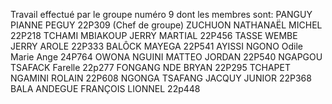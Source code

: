 Travail effectué par le groupe numéro 9 dont les membres sont:
PANGUY PIANNE PEGUY 22P309 (Chef de groupe)
ZUCHUON NATHANAËL MICHEL 22P218
TCHAMI MBIAKOUP JERRY MARTIAL 22P456
TASSE WEMBE JERRY AROLE 22P333
BALÔCK MAYEGA 22P541
AYISSI NGONO Odile Marie Ange 24P764
OWONA NGUINI MATTEO JORDAN 22P540
NGAPGOU TSAFACK Farelle 22p277
FONGANG NDE BRYAN 22P295
TCHAPET NGAMINI ROLAIN 22P608
NGONGA TSAFANG JACQUY JUNIOR 22P368
BALA ANDEGUE FRANÇOIS LIONNEL 22p448
